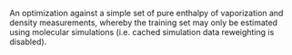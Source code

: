 An optimization against a simple set of pure enthalpy of vaporization and density measurements, whereby the training set may only be estimated using molecular simulations (i.e. cached simulation data reweighting is disabled).